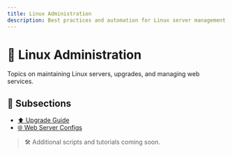 ```yaml
---
title: Linux Administration
description: Best practices and automation for Linux server management.
---
```


# 🐧 Linux Administration

Topics on maintaining Linux servers, upgrades, and managing web services.

## 📂 Subsections

- [⬆️ Upgrade Guide](./upgrade/)
- [🌐 Web Server Configs](./web-server/)

> 🛠️ Additional scripts and tutorials coming soon.
